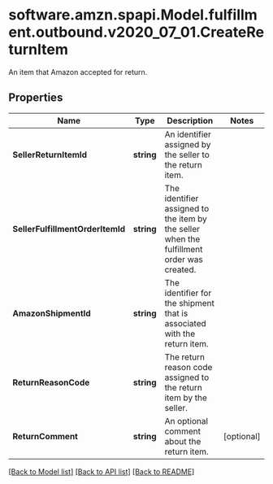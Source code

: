 # software.amzn.spapi.Model.fulfillment.outbound.v2020_07_01.CreateReturnItem
An item that Amazon accepted for return.

## Properties

Name | Type | Description | Notes
------------ | ------------- | ------------- | -------------
**SellerReturnItemId** | **string** | An identifier assigned by the seller to the return item. | 
**SellerFulfillmentOrderItemId** | **string** | The identifier assigned to the item by the seller when the fulfillment order was created. | 
**AmazonShipmentId** | **string** | The identifier for the shipment that is associated with the return item. | 
**ReturnReasonCode** | **string** | The return reason code assigned to the return item by the seller. | 
**ReturnComment** | **string** | An optional comment about the return item. | [optional] 

[[Back to Model list]](../README.md#documentation-for-models) [[Back to API list]](../README.md#documentation-for-api-endpoints) [[Back to README]](../README.md)

